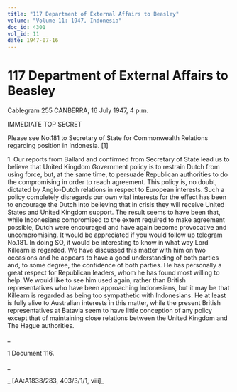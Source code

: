 ```yaml
---
title: "117 Department of External Affairs to Beasley"
volume: "Volume 11: 1947, Indonesia"
doc_id: 4301
vol_id: 11
date: 1947-07-16
---
```


# 117 Department of External Affairs to Beasley

Cablegram 255 CANBERRA, 16 July 1947, 4 p.m.

IMMEDIATE TOP SECRET

Please see No.181 to Secretary of State for Commonwealth Relations regarding position in Indonesia. [1]

1\. Our reports from Ballard and confirmed from Secretary of State lead us to believe that United Kingdom Government policy is to restrain Dutch from using force, but, at the same time, to persuade Republican authorities to do the compromising in order to reach agreement. This policy is, no doubt, dictated by Anglo-Dutch relations in respect to European interests. Such a policy completely disregards our own vital interests for the effect has been to encourage the Dutch into believing that in crisis they will receive United States and United Kingdom support. The result seems to have been that, while Indonesians compromised to the extent required to make agreement possible, Dutch were encouraged and have again become provocative and uncompromising. It would be appreciated if you would follow up telegram No.181. In doing SO, it would be interesting to know in what way Lord Killearn is regarded. We have discussed this matter with him on two occasions and he appears to have a good understanding of both parties and, to some degree, the confidence of both parties. He has personally a great respect for Republican leaders, whom he has found most willing to help. We would like to see him used again, rather than British representatives who have been approaching Indonesians, but it may be that Killearn is regarded as being too sympathetic with Indonesians. He at least is fully alive to Australian interests in this matter, while the present British representatives at Batavia seem to have little conception of any policy except that of maintaining close relations between the United Kingdom and The Hague authorities.

_

1 Document 116.

_

_ [AA:A1838/283, 403/3/1/1, viii]_
